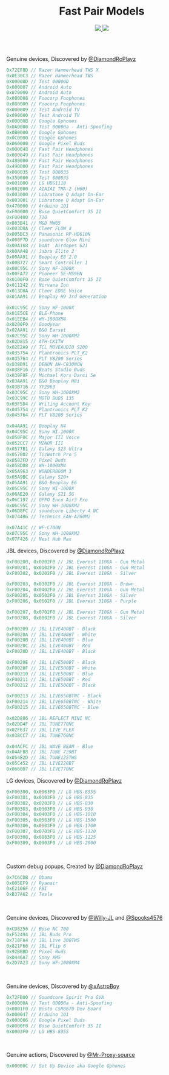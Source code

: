 <h1 align="center">Fast Pair Models</h1>
<p align="center">
  <a href="#">
    <img src="https://hits.seeyoufarm.com/api/count/incr/badge.svg?url=https%3A%2F%2Fgithub.com%2FDiamondRoPlayz%2FFastPair-Models&title_bg=%232D2D2D&count_bg=%2300CC69&icon=github.svg&icon_color=%23E7E7E7&title=Views%20%28Day%20%2F%20All%29&edge_flat=false"/>
  </a>
  <a href="#">
    <img src="https://img.shields.io/github/stars/DiamondRoPlayz/FastPair-Models?affiliations=OWNER%2CCOLLABORATOR&labelColor=333333&logoColor=E7E7E7&color=EEAA00&label=Stars&logo=github"/>
  </a>
</p>

<br>
<br>

Genuine devices, Discovered by [@DiamondRoPlayz](https://github.com/DiamondRoPlayz)
```js
0x72EF8D // Razer Hammerhead TWS X
0x0E30C3 // Razer Hammerhead TWS
0x00000D // Test 00000D
0x000007 // Android Auto
0x070000 // Android Auto
0x000008 // Foocorp Foophones
0x080000 // Foocorp Foophones
0x000009 // Test Android TV
0x090000 // Test Android TV
0x00000B // Google Gphones
0x0A0000 // Test 00000a - Anti-Spoofing
0x0B0000 // Google Gphones
0x0C0000 // Google Gphones
0x060000 // Google Pixel Buds
0x000048 // Fast Pair Headphones
0x000049 // Fast Pair Headphones
0x480000 // Fast Pair Headphones
0x490000 // Fast Pair Headphones
0x000035 // Test 000035
0x350000 // Test 000035
0x001000 // LG HBS1110
0x002000 // AIAIAI TMA-2 (H60)
0x003000 // Libratone Q Adapt On-Ear
0x003001 // Libratone Q Adapt On-Ear
0x470000 // Arduino 101
0xF00000 // Bose QuietComfort 35 II
0xF00400 // T10
0x003B41 // M&D MW65
0x003D8A // Cleer FLOW Ⅱ
0x005BC3 // Panasonic RP-HD610N
0x008F7D // soundcore Glow Mini
0x00A168 // boAt  Airdopes 621
0x00AA48 // Jabra Elite 2
0x00AA91 // Beoplay E8 2.0
0x00B727 // Smart Controller 1
0x00C95C // Sony WF-1000X
0x00FA72 // Pioneer SE-MS9BN
0x0100F0 // Bose QuietComfort 35 II
0x011242 // Nirvana Ion
0x013D8A // Cleer EDGE Voice
0x01AA91 // Beoplay H9 3rd Generation

0x01C95C // Sony WF-1000X
0x01E5CE // BLE-Phone
0x01EEB4 // WH-1000XM4
0x0200F0 // Goodyear
0x02AA91 // B&O Earset
0x02C95C // Sony WH-1000XM2
0x02D815 // ATH-CK1TW
0x02E2A9 // TCL MOVEAUDIO S200
0x035754 // Plantronics PLT_K2
0x035764 // PLT V8200 Series
0x038B91 // DENON AH-C830NCW
0x038F16 // Beats Studio Buds
0x039F8F // Michael Kors Darci 5e
0x03AA91 // B&O Beoplay H8i
0x03B716 // YY2963
0x03C95C // Sony WH-1000XM2
0x03C99C // MOTO BUDS 135
0x03F5D4 // Writing Account Key
0x045754 // Plantronics PLT_K2
0x045764 // PLT V8200 Series

0x04AA91 // Beoplay H4
0x04C95C // Sony WI-1000X
0x050F0C // Major III Voice
0x052CC7 // MINOR III
0x0577B1 // Galaxy S23 Ultra
0x057802 // TicWatch Pro 5
0x0582FD // Pixel Buds
0x058D08 // WH-1000XM4
0x05A963 // WONDERBOOM 3
0x05A9BC // Galaxy S20+
0x05AA91 // B&O Beoplay E6
0x05C95C // Sony WI-1000X
0x06AE20 // Galaxy S21 5G
0x06C197 // OPPO Enco Air3 Pro
0x06C95C // Sony WH-1000XM2
0x06D8FC // soundcore Liberty 4 NC
0x0744B6 // Technics EAH-AZ60M2

0x07A41C // WF-C700N
0x07C95C // Sony WH-1000XM2
0x07F426 // Nest Hub Max
```
JBL devices, Discovered by [@DiamondRoPlayz](https://github.com/DiamondRoPlayz)
```js
0xF00200, 0x0002F0 // JBL Everest 110GA - Gun Metal
0xF00201, 0x0102F0 // JBL Everest 110GA - Gun Metal
0xF00202, 0x0202F0 // JBL Everest 110GA - Silver

0xF00203, 0x0302F0 // JBL Everest 310GA - Brown
0xF00204, 0x0402F0 // JBL Everest 310GA - Gun Metal
0xF00205, 0x0502F0 // JBL Everest 310GA - Silver
0xF00206, 0x0602F0 // JBL Everest 310GA - Purple

0xF00207, 0x0702F0 // JBL Everest 710GA - Gun Metal
0xF00208, 0x0802F0 // JBL Everest 710GA - Silver

0xF00209 // JBL LIVE400BT - Black
0xF0020A // JBL LIVE400BT - White
0xF0020B // JBL LIVE400BT - Blue
0xF0020C // JBL LIVE400BT - Red
0xF0020D // JBL LIVE400BT - Black

0xF0020E // JBL LIVE500BT - Black
0xF0020F // JBL LIVE500BT - White
0xF00210 // JBL LIVE500BT - Blue
0xF00211 // JBL LIVE500BT - Red
0xF00212 // JBL LIVE500BT - Black

0xF00213 // JBL LIVE650BTNC - Black
0xF00214 // JBL LIVE650BTNC - White
0xF00215 // JBL LIVE650BTNC - Blue

0x02D886 // JBL REFLECT MINI NC
0x02DD4F // JBL TUNE770NC
0x02F637 // JBL LIVE FLEX
0x038CC7 // JBL TUNE760NC

0x04ACFC // JBL WAVE BEAM - Blue
0x04AFB8 // JBL TUNE 720BT
0x054B2D // JBL TUNE125TWS
0x05C452 // JBL LIVE220BT
0x0660D7 // JBL LIVE770NC
```
LG devices, Discovered by [@DiamondRoPlayz](https://github.com/DiamondRoPlayz)
```js
0xF00300, 0x0003F0 // LG HBS-835S
0xF00301, 0x0103F0 // LG HBS-835
0xF00302, 0x0203F0 // LG HBS-830
0xF00303, 0x0303F0 // LG HBS-930
0xF00304, 0x0403F0 // LG HBS-1010
0xF00305, 0x0503F0 // LG HBS-1500
0xF00306, 0x0603F0 // LG HBS-1700
0xF00307, 0x0703F0 // LG HBS-1120
0xF00308, 0x0803F0 // LG HBS-1125
0xF00309, 0x0903F0 // LG HBS-2000
```

<br>

Custom debug popups, Created by [@DiamondRoPlayz](https://github.com/DiamondRoPlayz)
```js
0x7C6CDB // Obama
0x005EF9 // Ryanair
0xE2106F // FBI
0xB37A62 // Tesla
```

<br>

Genuine devices, Discovered by [@Willy-JL](https://github.com/Willy-JL) and [@Spooks4576](https://github.com/Spooks4576)
```js
0xCD8256 // Bose NC 700
0xF52494 // JBL Buds Pro
0x718FA4 // JBL Live 300TWS
0x821F66 // JBL Flip 6
0x92BBBD // Pixel Buds
0xD446A7 // Sony XM5
0x2D7A23 // Sony WF-1000XM4
```

<br>

Genuine devices, Discovered by [@xAstroBoy](https://github.com/xAstroBoy)
```js
0x72FB00 // Soundcore Spirit Pro GVA
0x00000A // Test 00000a - Anti-Spoofing
0x0001F0 // Bisto CSR8670 Dev Board
0x000047 // Arduino 101
0x000006 // Google Pixel Buds
0x0000F0 // Bose QuietComfort 35 II
0x0003F0 // LG HBS-835S
```

<br>

Genuine actions, Discovered by [@Mr-Proxy-source](https://github.com/Mr-Proxy-source)
```js
0x00000C // Set Up Device aka Google Gphones
```
